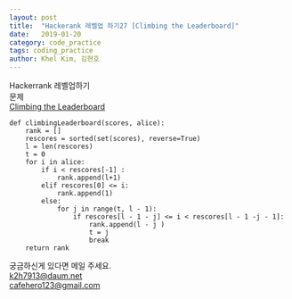 ```yaml
---
layout: post
title:  "Hackerank 레벨업 하기27 [Climbing the Leaderboard]"
date:   2019-01-20
category: code_practice
tags: coding_practice
author: Khel Kim, 김현호
---
```


Hackerrank 레벨업하기  
문제  
[Climbing the Leaderboard](https://www.hackerrank.com/challenges/climbing-the-leaderboard/problem)

~~~
def climbingLeaderboard(scores, alice):
    rank = []
    rescores = sorted(set(scores), reverse=True)
    l = len(rescores)
    t = 0
    for i in alice:
        if i < rescores[-1] :
            rank.append(l+1)
        elif rescores[0] <= i:
            rank.append(1)
        else:
            for j in range(t, l - 1):
                if rescores[l - 1 - j] <= i < rescores[l - 1 -j - 1]:
                    rank.append(l - j )
                    t = j
                    break
    return rank
~~~

궁금하신게 있다면 메일 주세요.  
k2h7913@daum.net  
cafehero123@gmail.com
